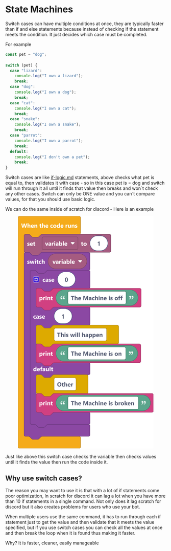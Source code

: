 # State Machines

Switch cases can have multiple conditions at once, they are typically faster than if and else statements because instead of checking if the statement meets the condition.  It just decides which case must be completed.

For example

```javascript
const pet = "dog";
 
switch (pet) {
  case "lizard":
    console.log("I own a lizard");
    break;
  case "dog":
    console.log("I own a dog");
    break;
  case "cat":
    console.log("I own a cat");
    break;
  case "snake":
    console.log("I own a snake");
    break;
  case "parrot":
    console.log("I own a parrot");
    break;
  default:
    console.log("I don't own a pet");
    break;
}
```

Switch cases are like [if-logic.md](if-logic.md "mention") statements, above checks what pet is equal to, then validates it with case - so in this case pet is  = dog and switch will run through it all until it finds that value then breaks and won´t check any other cases. Switch can only be ONE value and you can´t compare values, for that you should use basic logic.

We can do the same inside of scratch for discord - Here is an example

<figure><img src="../../../.gitbook/assets/image (1) (1).png" alt=""><figcaption></figcaption></figure>

Just like above this switch case checks the variable then checks values until it finds the value then run the code inside it.

## Why use switch cases?

The reason you may want to use it is that with a lot of if statements come poor optimization, In scratch for discord it can lag a lot when you have more than 10 if statements in a single command. Not only does it lag scratch for discord but it also creates problems for users who use your bot.

When multiple users use the same command, it has to run through each if statement just to get the value and then validate that it meets the value specified, but if you use switch cases you can check all the values at once and then break the loop when it is found thus making it faster.

Why? It is faster, cleaner, easily manageable&#x20;
